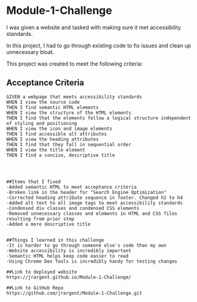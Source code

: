 # Module-1-Challenge

I was given a website and tasked with making sure it met accessibility standards.

In this project, I had to go through existing code to fix issues and clean up unnecessary bloat.

This project was created to meet the following criteria:

## Acceptance Criteria

```
GIVEN a webpage that meets accessibility standards
WHEN I view the source code
THEN I find semantic HTML elements
WHEN I view the structure of the HTML elements
THEN I find that the elements follow a logical structure independent of styling and positioning
WHEN I view the icon and image elements
THEN I find accessible alt attributes
WHEN I view the heading attributes
THEN I find that they fall in sequential order
WHEN I view the title element
THEN I find a concise, descriptive title




##Items that I fixed
-Added semantic HTML to meet acceptance criteria
-Broken link in the header for "Search Engine Optimization"
-Corrected heading attribute sequence in footer. Changed h2 to h4 
-Added alt text to all image tags to meet accessibility standards
-Condensed div classes and condensed CSS elements
-Removed unnecessary classes and elements in HTML and CSS files resulting from prior step
-Added a more descriptive title


##Things I learned in this challenge
-It is harder to go through someone else's code than my own
-Website accessibility is incredibly important
-Semantic HTML helps keep code easier to read
-Using Chrome Dev Tools is incredibly handy for testing changes

##Link to deployed website
https://jrargent.github.io/Module-1-Challenge/

##Link to GitHub Repo
https://github.com/jrargent/Module-1-Challenge.git